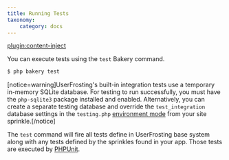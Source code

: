 ```yaml
---
title: Running Tests
taxonomy:
    category: docs
---
```

[plugin:content-inject](/modular/_update5.0)

You can execute tests using the `test` Bakery command.

```bash
$ php bakery test
```

[notice=warning]UserFrosting's built-in integration tests use a temporary in-memory SQLite database. For testing to run successfully, you must have the `php-sqlite3` package installed and enabled. Alternatively, you can create a separate testing database and override the `test_integration` database settings in the `testing.php` [environment mode](/configuration/config-files) from your site sprinkle.[/notice]

The `test` command will fire all tests define in UserFrosting base system along with any tests defined by the sprinkles found in your app. Those tests are executed by [PHPUnit](https://phpunit.de/).
